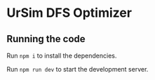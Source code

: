 
  # UrSim DFS Optimizer



  ## Running the code

  Run `npm i` to install the dependencies.

  Run `npm run dev` to start the development server.
  